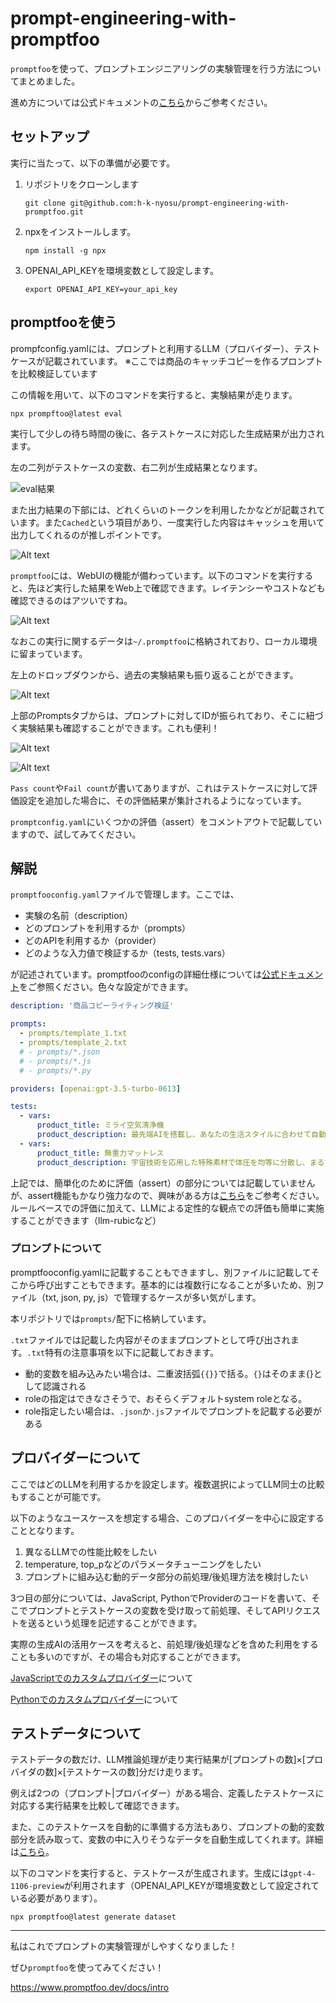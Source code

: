 # prompt-engineering-with-promptfoo

`promptfoo`を使って、プロンプトエンジニアリングの実験管理を行う方法についてまとめました。

進め方については公式ドキュメントの[こちら](https://www.promptfoo.dev/docs/intro)からご参考ください。


## セットアップ

実行に当たって、以下の準備が必要です。

1. リポジトリをクローンします
   ```
   git clone git@github.com:h-k-nyosu/prompt-engineering-with-promptfoo.git
   ```
2. npxをインストールします。
   ```
   npm install -g npx
   ```
3. OPENAI_API_KEYを環境変数として設定します。
   ```
   export OPENAI_API_KEY=your_api_key
   ```


## promptfooを使う

prompfconfig.yamlには、プロンプトと利用するLLM（プロバイダー）、テストケースが記載されています。
※ここでは商品のキャッチコピーを作るプロンプトを比較検証しています

この情報を用いて、以下のコマンドを実行すると、実験結果が走ります。

```
npx prompftoo@latest eval
```

実行して少しの待ち時間の後に、各テストケースに対応した生成結果が出力されます。

左の二列がテストケースの変数、右二列が生成結果となります。

![eval結果](statics/eval_result_1.png)

また出力結果の下部には、どれくらいのトークンを利用したかなどが記載されています。また`Cached`という項目があり、一度実行した内容はキャッシュを用いて出力してくれるのが推しポイントです。

![Alt text](statics/eval_result_2.png)

`promptfoo`には、WebUIの機能が備わっています。以下のコマンドを実行すると、先ほど実行した結果をWeb上で確認できます。レイテンシーやコストなども確認できるのはアツいですね。

![Alt text](statics/webui_1.png)

なおこの実行に関するデータは`~/.promptfoo`に格納されており、ローカル環境に留まっています。

左上のドロップダウンから、過去の実験結果も振り返ることができます。

![Alt text](statics/webui_2.png)

上部のPromptsタブからは、プロンプトに対してIDが振られており、そこに紐づく実験結果も確認することができます。これも便利！

![Alt text](statics/webui_3.png)

![Alt text](statics/webui_4.png)

`Pass count`や`Fail count`が書いてありますが、これはテストケースに対して評価設定を追加した場合に、その評価結果が集計されるようになっています。

`promptconfig.yaml`にいくつかの評価（assert）をコメントアウトで記載していますので、試してみてください。



## 解説

`promptfooconfig.yaml`ファイルで管理します。ここでは、
- 実験の名前（description）
- どのプロンプトを利用するか（prompts）
- どのAPIを利用するか（provider）
- どのような入力値で検証するか（tests, tests.vars）

が記述されています。promptfooのconfigの詳細仕様については[公式ドキュメント](https://www.promptfoo.dev/docs/configuration/reference)をご参照ください。色々な設定ができます。

```promptfooconfig.yaml
description: '商品コピーライティング検証'

prompts:
  - prompts/template_1.txt
  - prompts/template_2.txt
  # - prompts/*.json
  # - prompts/*.js
  # - prompts/*.py

providers: [openai:gpt-3.5-turbo-0613]

tests:
  - vars:
      product_title: ミライ空気清浄機
      product_description: 最先端AIを搭載し、あなたの生活スタイルに合わせて自動で空気を綺麗にする画期的な空気清浄機。
  - vars:
      product_title: 無重力マットレス
      product_description: 宇宙技術を応用した特殊素材で体圧を均等に分散し、まるで宇宙にいるかのような快適な睡眠を提供します。
```

上記では、簡単化のために評価（assert）の部分については記載していませんが、assert機能もかなり強力なので、興味がある方は[こちら](https://www.promptfoo.dev/docs/configuration/expected-outputs/)をご参考ください。ルールベースでの評価に加えて、LLMによる定性的な観点での評価も簡単に実施することができます（llm-rubicなど）

### プロンプトについて

promptfooconfig.yamlに記載することもできますし、別ファイルに記載してそこから呼び出すこともできます。基本的には複数行になることが多いため、別ファイル（txt, json, py, js）で管理するケースが多い気がします。

本リポジトリでは`prompts/`配下に格納しています。

`.txt`ファイルでは記載した内容がそのままプロンプトとして呼び出されます。`.txt`特有の注意事項を以下に記載しておきます。

- 動的変数を組み込みたい場合は、二重波括弧`{{}}`で括る。`{}`はそのまま{}として認識される
- roleの指定はできなさそうで、おそらくデフォルトsystem roleとなる。
- role指定したい場合は、`.json`か`.js`ファイルでプロンプトを記載する必要がある

## プロバイダーについて

ここではどのLLMを利用するかを設定します。複数選択によってLLM同士の比較もすることが可能です。

以下のようなユースケースを想定する場合、このプロバイダーを中心に設定することとなります。

1. 異なるLLMでの性能比較をしたい
2. temperature, top_pなどのパラメータチューニングをしたい
3. プロンプトに組み込む動的データ部分の前処理/後処理方法を検討したい

3つ目の部分については、JavaScript, PythonでProviderのコードを書いて、そこでプロンプトとテストケースの変数を受け取って前処理、そしてAPIリクエストを送るという処理を記述することができます。

実際の生成AIの活用ケースを考えると、前処理/後処理などを含めた利用をすることも多いのですが、その場合も対応することができます。

[JavaScriptでのカスタムプロバイダー](https://www.promptfoo.dev/docs/providers/custom-api)について

[Pythonでのカスタムプロバイダー](https://www.promptfoo.dev/docs/providers/python/#python-provider)について

## テストデータについて

テストデータの数だけ、LLM推論処理が走り実行結果が[プロンプトの数]×[プロバイダの数]×[テストケースの数]分だけ走ります。

例えば2つの（プロンプト|プロバイダー）がある場合、定義したテストケースに対応する実行結果を比較して確認できます。

また、このテストケースを自動的に準備する方法もあり、プロンプトの動的変数部分を読み取って、変数の中に入りそうなデータを自動生成してくれます。詳細は[こちら](https://www.promptfoo.dev/docs/configuration/datasets)。

以下のコマンドを実行すると、テストケースが生成されます。生成には`gpt-4-1106-preview`が利用されます（OPENAI_API_KEYが環境変数として設定されている必要があります）。

```
npx promptfoo@latest generate dataset
```


---


私はこれでプロンプトの実験管理がしやすくなりました！

ぜひ`promptfoo`を使ってみてください！

https://www.promptfoo.dev/docs/intro